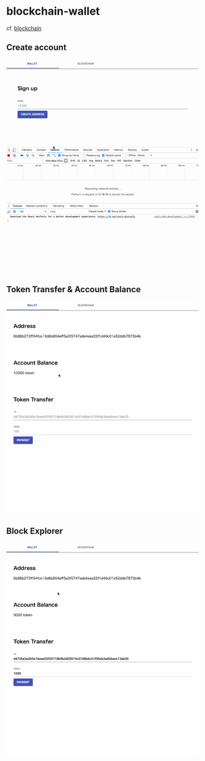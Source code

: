 # blockchain-wallet

cf. [blockchain](https://github.com/keyiiiii/blockchain)

## Create account
![create account](https://raw.githubusercontent.com/keyiiiii/blockchain-wallet/master/assets/readme/1.gif)

## Token Transfer & Account Balance
![Transfer & Balance](https://raw.githubusercontent.com/keyiiiii/blockchain-wallet/master/assets/readme/2.gif)

## Block Explorer
![blockexproler](https://raw.githubusercontent.com/keyiiiii/blockchain-wallet/master/assets/readme/3.gif)